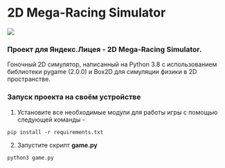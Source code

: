 # 2D Mega-Racing Simulator
![](https://raw.githubusercontent.com/eteriall/HillClimbRacing/master/screenshots/screenshot1.png?token=ANYC43WAUBGDLEIODFLQ5HC77MKXE)

### Проект для Яндекс.Лицея - 2D Mega-Racing Simulator.
Гоночный 2D симулятор, написанный на Python 3.8 с использованием библиотеки pygame (2.0.0) и Box2D для симуляции физики в 2D пространстве.

### Запуск проекта на своём устройстве
1) Установите все необходимые модули для работы игры с помощью следующей команды -

`pip install -r requirements.txt`

2) Запустите скрипт __game.py__

`python3 game.py`

